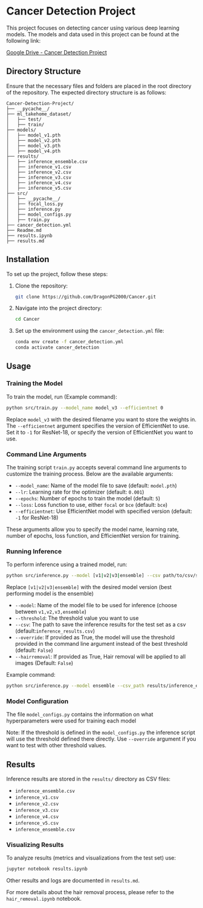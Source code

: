 # Cancer Detection Project

This project focuses on detecting cancer using various deep learning models. The models and data used in this project can be found at the following link:

[Google Drive - Cancer Detection Project](https://drive.google.com/drive/folders/1pmu139n2qBkxdw46nkIdDuYNMXN3pEe9?usp=sharing)

## Directory Structure

Ensure that the necessary files and folders are placed in the root directory of the repository. The expected directory structure is as follows:

```
Cancer-Detection-Project/
├── __pycache__/
├── ml_takehome_dataset/
│   ├── test/
│   ├── train/
├── models/
│   ├── model_v1.pth
│   ├── model_v2.pth
│   ├── model_v3.pth
│   ├── model_v4.pth
├── results/
│   ├── inference_ensemble.csv
│   ├── inference_v1.csv
│   ├── inference_v2.csv
│   ├── inference_v3.csv
│   ├── inference_v4.csv
│   ├── inference_v5.csv
├── src/
│   ├── __pycache__/
│   ├── focal_loss.py
│   ├── inference.py
│   ├── model_configs.py
│   ├── train.py
├── cancer_detection.yml
├── Readme.md
├── results.ipynb
├── results.md
```

## Installation

To set up the project, follow these steps:

1. Clone the repository:
   ```bash
   git clone https://github.com/DragonPG2000/Cancer.git
   ```

2. Navigate into the project directory:
   ```bash
   cd Cancer
   ```

3. Set up the environment using the `cancer_detection.yml` file:
   ```bash
   conda env create -f cancer_detection.yml
   conda activate cancer_detection
   ```

## Usage

### Training the Model
To train the model, run (Example command):
```bash
python src/train.py --model_name model_v3 --efficientnet 0
```
Replace `model_v3` with the desired filename you want to store the weights in. The `--efficientnet` argument specifies the version of EfficientNet to use. Set it to `-1` for ResNet-18, or specify the version of EfficientNet you want to use.

### Command Line Arguments

The training script `train.py` accepts several command line arguments to customize the training process. Below are the available arguments:

- `--model_name`: Name of the model file to save (default: `model.pth`)
- `--lr`: Learning rate for the optimizer (default: `0.001`)
- `--epochs`: Number of epochs to train the model (default: `5`)
- `--loss`: Loss function to use, either `focal` or `bce` (default: `bce`)
- `--efficientnet`: Use EfficientNet model with specified version (default: `-1` for ResNet-18)

These arguments allow you to specify the model name, learning rate, number of epochs, loss function, and EfficientNet version for training.

### Running Inference
To perform inference using a trained model, run:
```bash
python src/inference.py --model [v1|v2|v3|ensemble] --csv path/to/csv/savefile
```
Replace `[v1|v2|v3|ensemble]` with the desired model version (best performing model is the ensemble)

- `--model`: Name of the model file to be used for inference (choose between `v1,v2,v3,ensemble`)
- `--threshold`: The threshold value you want to use
- `--csv`: The path to save the inference results for the test set as a csv (default:`inference_results.csv`)
- `--override`: If provided as True, the model will use the threshold provided in the command line argument 
instead of the best threshold (default: `False`)
- `--hairremoval`: If provided as True, Hair removal will be applied to all images (Default: `False`)

Example command: 
```bash
python src/inference.py --model ensemble --csv_path results/inference_ensemble.csv
```

### Model Configuration
The file `model_configs.py` contains the information on what hyperparameters were used for training each model

Note: If the threshold is defined in the `model_configs.py` the inference script will use the threshold defined there directly. Use `--override` argument if you want to test with other threshold values. 

## Results
Inference results are stored in the `results/` directory as CSV files:
- `inference_ensemble.csv`
- `inference_v1.csv`
- `inference_v2.csv`
- `inference_v3.csv`
- `inference_v4.csv`
- `inference_v5.csv`
- `inference_ensemble.csv`

### Visualizing Results
To analyze results (metrics and visualizations from the test set) use:
```bash
jupyter notebook results.ipynb
```

Other results and logs are documented in `results.md`.

For more details about the hair removal process, please refer to the `hair_removal.ipynb` notebook.